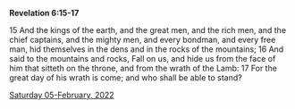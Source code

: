 **Revelation 6:15-17**

15 And the kings of the earth, and the great men, and the rich men, and the chief captains, and the mighty men, and every bondman, and every free man, hid themselves in the dens and in the rocks of the mountains; 16 And said to the mountains and rocks, Fall on us, and hide us from the face of him that sitteth on the throne, and from the wrath of the Lamb: 17 For the great day of his wrath is come; and who shall be able to stand? 

[Saturday 05-February, 2022](https://t.me/s/daily_scripture)
